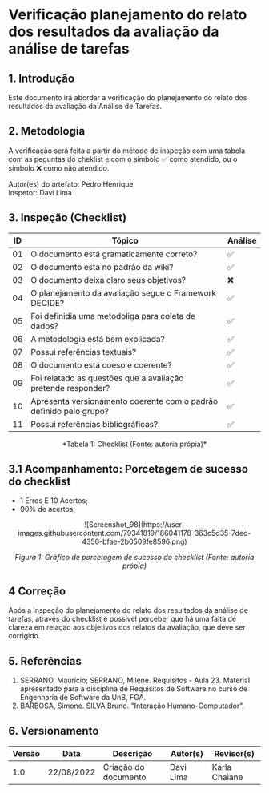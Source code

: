 # Verificação planejamento do relato dos resultados da avaliação da análise de tarefas

## 1. Introdução
Este documento irá abordar a verificação do planejamento do relato dos resultados da avaliação da Análise de Tarefas.


## 2. Metodologia
A verificação será feita a partir do método de inspeção com uma tabela com as peguntas do cheklist e com o símbolo ✅ como atendido, ou o símbolo ❌ como não atendido. <br>

Autor(es) do artefato: Pedro Henrique <br>
Inspetor: Davi Lima
## 3. Inspeção (Checklist)

| ID  | Tópico                                                                     | Análise |
| --- | -------------------------------------------------------------------------- | ------- |
| 01  | O documento está gramaticamente correto?                                   | ✅      |
| 02  | O documento está no padrão da wiki?                                        | ✅      |
| 03  | O documento deixa claro seus objetivos?                                    | ❌      |
| 04  | O planejamento da avaliação segue o Framework DECIDE?                      | ✅      |
| 05  | Foi definidia uma metodoliga para coleta de dados?                         | ✅      |
| 06  | A metodologia está bem explicada?                                          | ✅      |
| 07  | Possui referências textuais?                                               | ✅      |
| 08  | O documento está coeso e coerente?                                         | ✅      |
| 09  | Foi relatado as questões que a avaliação pretende responder?               | ✅     |
| 10  | Apresenta versionamento coerente com o padrão definido pelo grupo?         | ✅      |
| 11  | Possui referências bibliográficas?                                         | ✅      |
<center> *Tabela 1: Checklist (Fonte: autoria própia)* </center>

## 3.1 Acompanhamento: Porcetagem de sucesso do checklist

- 1 Erros E 10 Acertos;
- 90% de acertos;

<center> ![Screenshot_98](https://user-images.githubusercontent.com/79341819/186041178-363c5d35-7ded-4356-bfae-2b0509fe8596.png)

*Figura 1: Gráfico de porcetagem de sucesso do checklist (Fonte: autoria própia)* </center>

## 4 Correção
Após a inspeção do planejamento do relato dos resultados da análise de tarefas, através do checklist é possivel perceber que há uma falta de clareza em relaçao aos objetivos dos relatos da avaliação, que deve ser corrigido.

## 5. Referências

1. SERRANO, Maurício; SERRANO, Milene. Requisitos - Aula 23. Material apresentado para a disciplina de Requisitos de Software no curso de Engenharia de Software da UnB, FGA.
2. BARBOSA, Simone. SILVA Bruno. "Interação Humano-Computador".

## 6. Versionamento
|Versão	| Data	| Descrição |	Autor(s)	| Revisor(s)|
|--------|----|-----------|-------|---------|
| 1.0 |	22/08/2022	| Criação do documento | Davi Lima | Karla Chaiane |
